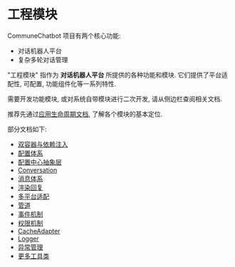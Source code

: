 # 工程模块

CommuneChatbot 项目有两个核心功能:

- 对话机器人平台
- 复杂多轮对话管理

"工程模块" 指作为 __对话机器人平台__ 所提供的各种功能和模块.
它们提供了平台适配性, 可配置, 功能组件化等一系列特性.

需要开发功能模块, 或对系统自带模块进行二次开发, 请从侧边栏查阅相关文档.

推荐先通过[应用生命周期文档](/docs/app-lifecircle.md), 了解各个模块的基本定位.

部分文档如下:

*   [双容器与依赖注入](/docs/engineer/di.md)
*   [配置体系](/docs/engineer/configuration.md)
*   [配置中心抽象层](/docs/engineer/abstract-config.md)
*   [Conversation](/docs/engineer/conversation.md)
*   [消息体系](/docs/engineer/messages.md)
*   [渲染回复](/docs/engineer/replies.md)
*   [多平台适配](/docs/engineer/platform-adapter.md)
*   [管道](/docs/engineer/pipeline.md)
*   [事件机制](/docs/engineer/dispatcher.md)
*   [权限机制](/docs/engineer/abbilities.md)
*   [CacheAdapter](/docs/engineer/cache.md)
*   [Logger](/docs/engineer/logger.md)
*   [异常管理](/docs/engineer/exceptions.md)
*   [更多工具类](/docs/engineer/utils.md)
